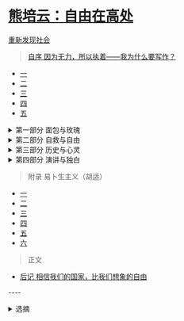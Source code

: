 <link href="../css/style.css" rel="stylesheet" type="text/css" />

# [熊培云：自由在高处](http://m.99csw.com/book/2911/index.html)

<span class="r">[重新发现社会](http://m.99csw.com/book/4266/index.htm)

> [自序 因为无力，所以执着——我为什么要写作？](https://www.yodu.org/book/1831/121874.html)

<div class="pages">

- [一](http://m.99csw.com/book/2911/90911.html)
- [二](http://m.99csw.com/book/2911/90912.html)
- [三](http://m.99csw.com/book/2911/90913.html)
- [四](http://m.99csw.com/book/2911/90914.html)
- [五](http://m.99csw.com/book/2911/90915.html)

</div>

<div class="dir">
<details markdown='1'><summary>第一部分 面包与玫瑰</summary>

- [国家与玫瑰](http://m.99csw.com/book/2911/90916.html)
- [挡得住德军，挡不住生活](http://m.99csw.com/book/2911/90917.html)
- [老教授与小王子](http://m.99csw.com/book/2911/90918.html)
- [梭罗的树林](http://m.99csw.com/book/2911/90919.html)
- [为情侣求饶](http://m.99csw.com/book/2911/90920.html)
- [今夜，谁在搜捕圣诞老人？](http://m.99csw.com/book/2911/90921.html)
- [好色关乎心灵](http://m.99csw.com/book/2911/90922.html)
- [铺路石下是海滩](http://m.99csw.com/book/2911/90923.html)
- [诙谐社会，政治如何玩赏？](http://m.99csw.com/book/2911/90924.html)
- [赘肉政治学](http://m.99csw.com/book/2911/90925.html)
- [第六种自由](http://m.99csw.com/book/2911/90926.html)
- [为什么自由先于平等？](http://m.99csw.com/book/2911/90927.html)
- [洛克如何理解超女？](http://m.99csw.com/book/2911/90928.html)
- [看电影，还是哭电影？](http://m.99csw.com/book/2911/90929.html)
- [绑架为什么流行？](http://m.99csw.com/book/2911/90930.html)
- [能养政府，为什么不能养猪？](http://m.99csw.com/book/2911/90931.html)
- [开公司，还是开法院？](http://m.99csw.com/book/2911/90932.html)
- [死刑是个笑话](http://m.99csw.com/book/2911/90933.html)
- [要新闻联播，还是宣传联播？](http://m.99csw.com/book/2911/90934.html)
- [不要活在新闻里](http://m.99csw.com/book/2911/90935.html)
- [一个中国人的不高兴](http://m.99csw.com/book/2911/90936.html)
- [地图知识分子](http://m.99csw.com/book/2911/90937.html)
- [“火星文”入侵](http://m.99csw.com/book/2911/90938.html)
- [背着国家去旅行](http://m.99csw.com/book/2911/90939.html)
- [国破山河在](http://m.99csw.com/book/2911/90940.html)

</details>

<details markdown='1'><summary>第二部分 自救与自由</summary>

- [集中营是用来干什么的？](http://m.99csw.com/book/2911/90941.html)
- [人质为什么爱上绑匪？](http://m.99csw.com/book/2911/90942.html)
- [奖励你，控制你](http://m.99csw.com/book/2911/90943.html)
- [不自由的秩序如何杀人？](http://m.99csw.com/book/2911/90944.html)
- [屋顶上的矿难](http://m.99csw.com/book/2911/90945.html)
- [公民膝下有黄金](http://m.99csw.com/book/2911/90946.html)
- [没什么鸟可以代表一个国家](http://m.99csw.com/book/2911/90947.html)
- [谁来同情“体制内弱者”？](http://m.99csw.com/book/2911/90948.html)
- [守住良心的“一厘米主权”](http://m.99csw.com/book/2911/90949.html)
- [柏林墙上有多少根稻草？](http://m.99csw.com/book/2911/90950.html)
- [救故乡，救公共精神](http://m.99csw.com/book/2911/90951.html)
- [每个村庄都是一座圆明园](http://m.99csw.com/book/2911/90952.html)
- [从魏珍怎样到郝思嘉？](http://m.99csw.com/book/2911/90953.html)
- [悲怆的明星](http://m.99csw.com/book/2911/90954.html)
- [杀鸡儆猴，猴为什么鼓掌？](http://m.99csw.com/book/2911/90955.html)
- [假如我改《西游记》](http://m.99csw.com/book/2911/90956.html)
- [“网瘾”是如何被发明出来的？](http://m.99csw.com/book/2911/90957.html)
- [二等于多少？](http://m.99csw.com/book/2911/90958.html)
- [人是什么单位？](http://m.99csw.com/book/2911/90959.html)
- [条件即逆境](http://m.99csw.com/book/2911/90960.html)
- [预言的囚徒](http://m.99csw.com/book/2911/90961.html)
- [人类为什么迷醉于暴力？](http://m.99csw.com/book/2911/90962.html)
- [生活引导农民](http://m.99csw.com/book/2911/90963.html)
- [哪里有混乱，哪里就一定有不自由](http://m.99csw.com/book/2911/90964.html)
- [国界与自由](http://m.99csw.com/book/2911/90965.html)
- [虽自由无以言说](http://m.99csw.com/book/2911/90966.html)
- [艾氏9·11](http://m.99csw.com/book/2911/90968.html)
- [床上爱国主义](http://m.99csw.com/book/2911/90911.html)
- [天堂五分钟](http://m.99csw.com/book/2911/90970.html)
- [光荣背叛——从《一九八四》到《窃听风暴》](http://m.99csw.com/book/2911/90971.html)

</details>
<details markdown='1'><summary>第三部分 历史与心灵</summary>

- [以河为界的正义](http://m.99csw.com/book/2911/90969.html)
- [被误读的《死亡笔记》](http://m.99csw.com/book/2911/90967.html)

</details>

<details markdown='1'><summary>第四部分 演讲与独白</summary>

- [每个人都有权有势——凤凰网三分钟演讲](http://m.99csw.com/book/2911/90972.html)
- [自由在高处——在中央电视台的演讲](http://m.99csw.com/book/2911/333145.html)
- [识时务者为俊杰——在南开大学的演讲](http://m.99csw.com/book/2911/333146.html)
- [日报七年，我的文字心灵——给朋友的信](http://m.99csw.com/book/2911/333147.html)
- [把一生当作自己的远大前程——给朋友的信](http://m.99csw.com/book/2911/333148.html)

</details>

</div>

> 附录 易卜生主义（胡适）

<div class="pages">

- [一](http://m.99csw.com/book/2911/333149.html)
- [二](http://m.99csw.com/book/2911/333150.html)
- [三](http://m.99csw.com/book/2911/333151.html)
- [四](http://m.99csw.com/book/2911/333152.html)
- [五](http://m.99csw.com/book/2911/333153.html)
- [六](http://m.99csw.com/book/2911/333154.html)

</div>

> 正文

<div class="dir">

- [后记 相信我们的国家，比我们想象的自由](http://m.99csw.com/book/2911/333155.html)

</div>

<span class="r"> ----

<div style="page-break-after: always;"></div>

<details markdown='1'><summary>选摘</summary>

<div class="p">

<b>没有谁的人生可以复制，你也没有必要去复制，你只能做最好的自己。</b>时代也一样，没有谁可以回到已然逝去的时代，就好像虽然同样处于穿越历史三峡的转型时期，但中国之今日也不会等同于法兰西的十九世纪。我们唯一可做的，就是一点点努力，让我们所处的时代——这时间上的家园，成为最好的时代。
<span class="r">--->自序：因为无力，所以执着#二#

一个人生命中最大的幸运，莫过于在他的人生中途，即在他年富力强的时候发现了自己的“使命”，并由此展开；大学的意义不只在于锻炼人格，培养思维能力，还在于找到或者确定裨益终生的兴趣。如果你找到了真正属于你的兴趣，愿意终生为此努力，即使没有读完大学，你的人生也一定是丰满而有希望的。**一个人，在他的有生之年，最大的不幸恐怕还不在于曾经遭受了多少困苦挫折，而在于他虽然终日忙碌，却不知道自己最适合做什么，最喜欢做什么，最需要做什么，只在送往迎来之间匆匆度过一生。**
<span class="r">--->自序：因为无力，所以执着#二#

<b>有时候我免不了去想，人生真的很无趣，因为要做那么多我们不想做的事情。</b>记得上中学时，为了高考，学校墙壁上到处是“坚持”、“毅力”等激励人心的词语，当时不觉得有什么不妥。然而，今天回过头去看，难免会有这样的经验（毋宁说是教训）与心得，**靠着“坚持”、“毅力”去学的课本上的知识，去做的事情，也许是我们一生中最不需要的。**
<span class="r">--->自序：因为无力，所以执着#二#

**有怀疑的精神，就很少会盲从，人生因此少走许多弯路；能体味思想的乐趣，做事便无所谓毅力与坚持，做什么都乐在其中了。** 
<span class="r">--->自序：因为无力，所以执着#二#

**就像一个男人爱上了堪称“Soulmate（灵魂之伴侣）”的美人，愿意与她共度一生，这显然是不需要什么毅力的。**
<span class="r">--->自序：因为无力，所以执着#二#

</div>

</details>

